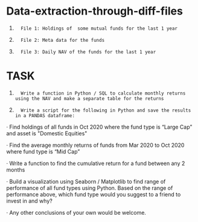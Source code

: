 # Data-extraction-through-diff-files

1.       File 1: Holdings of  some mutual funds for the last 1 year

2.       File 2: Meta data for the funds

3.       File 3: Daily NAV of the funds for the last 1 year

# TASK
1.       Write a function in Python / SQL to calculate monthly returns using the NAV and make a separate table for the returns

2.       Write a script for the following in Python and save the results in a PANDAS dataframe:

·         Find holdings of all funds in Oct 2020 where the fund type is “Large Cap” and asset is "Domestic Equities"

·         Find the average monthly returns of funds from Mar 2020 to Oct 2020 where fund type is “Mid Cap”

·         Write a function to find the cumulative return for a fund between any 2 months

·         Build a visualization using Seaborn / Matplotlib to find range of performance of all fund types using Python. Based on the range of performance above, which fund type would you suggest to a friend to invest in and why?

·         Any other conclusions of your own would be welcome.
